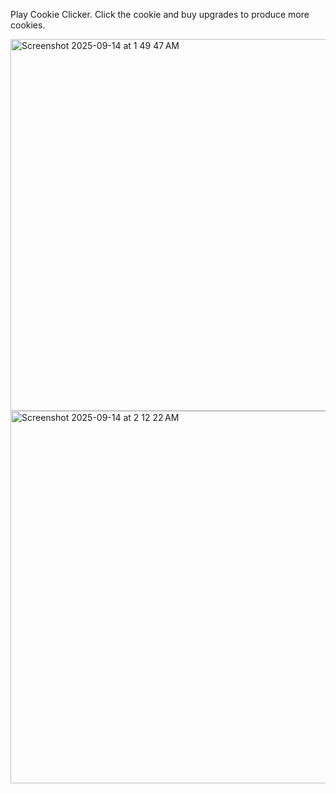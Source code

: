 Play Cookie Clicker. Click the cookie and buy upgrades to produce more cookies.

<img width="798" height="595" alt="Screenshot 2025-09-14 at 1 49 47 AM" src="https://github.com/user-attachments/assets/f41f29db-9d20-46ff-a2f8-e7e920344269" />

<img width="798" height="596" alt="Screenshot 2025-09-14 at 2 12 22 AM" src="https://github.com/user-attachments/assets/d28e6dc9-4ec8-481e-9ed6-262e5e7955a7" />
